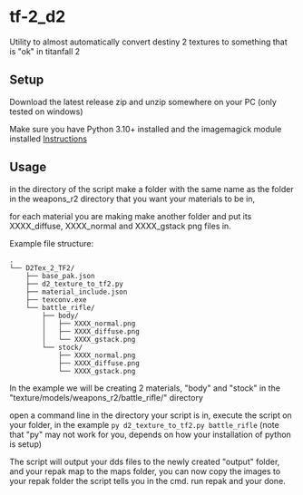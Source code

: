 # tf-2_d2
Utility to almost automatically convert destiny 2 textures to something that is "ok" in titanfall 2

## Setup


Download the latest release zip and unzip somewhere on your PC (only tested on windows)

Make sure you have Python 3.10+ installed and the imagemagick module installed [Instructions](https://pillow.readthedocs.io/en/stable/installation.html)


## Usage
in the directory of the script make a folder with the same name as the folder in the weapons_r2 directory that you want your materials to be in,

for each material you are making make another folder and put its XXXX_diffuse, XXXX_normal and XXXX_gstack png files in.

Example file structure:
```
.
└── D2Tex_2_TF2/
    ├── base_pak.json
    ├── d2_texture_to_tf2.py
    ├── material_include.json
    ├── texconv.exe
    └── battle_rifle/
        ├── body/
        │   ├── XXXX_normal.png
        │   ├── XXXX_diffuse.png
        │   └── XXXX_gstack.png
        └── stock/
            ├── XXXX_normal.png
            ├── XXXX_diffuse.png
            └── XXXX_gstack.png
 ```
In the example we will be creating 2 materials, "body" and "stock" in the "texture/models/weapons_r2/battle_rifle/" directory

open a command line in the directory your script is in, execute the script on your folder, in the example `py d2_texture_to_tf2.py battle_rifle` (note that "py" may not work for you, depends on how your installation of python is setup)

The script will output your dds files to the newly created "output" folder, and your repak map to the maps folder, you can now copy the images to your repak folder the script tells you in the cmd.
run repak and your done.
